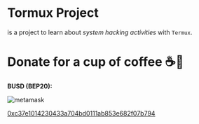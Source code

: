 # Tormux Project

is a project to learn about _system hacking activities_ with `Termux`.

# Donate for a cup of coffee ☕🥯

__BUSD (BEP20):__

![metamask](https://i.ibb.co/C0HGYDQ/metamask.png)

<a href="https://metamask.io/"> 0xc37e1014230433a704bd0111ab853e682f07b794 </a>


